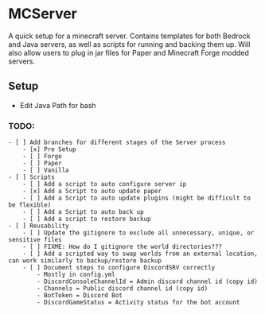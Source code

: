 # MCServer
A quick setup for a minecraft server. Contains templates for both Bedrock and Java servers, as well as scripts for running and backing them up.
Will also allow users to plug in jar files for Paper and Minecraft Forge modded servers.

## Setup

- Edit Java Path for bash

### TODO:

    - [ ] Add branches for different stages of the Server process
        - [x] Pre Setup
        - [ ] Forge
        - [ ] Paper
        - [ ] Vanilla
    - [ ] Scripts
        - [ ] Add a script to auto configure server ip
        - [x] Add a Script to auto update paper
        - [ ] Add a Script to auto update plugins (might be difficult to be flexible)
        - [ ] Add a Script to auto back up
        - [ ] Add a script to restore backup
    - [ ] Reusability
        - [ ] Update the gitignore to exclude all unnecessary, unique, or sensitive files
        - [ ] FIXME: How do I gitignore the world directories???
        - [ ] Add a scripted way to swap worlds from an external location, can work similarly to backup/restore backup
        - [ ] Document steps to configure DiscordSRV correctly
            - Mostly in config.yml
            - DiscordConsoleChannelId = Admin discord channel id (copy id)
            - Channels = Public discord channel id (copy id)
            - BotToken = Discord Bot
            - DiscordGameStatus = Activity status for the bot account
